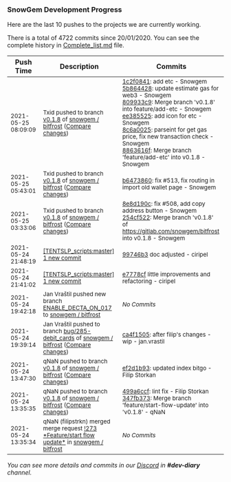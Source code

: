
### SnowGem Development Progress

Here are the last 10 pushes to the projects we are currently working.

There is a total of 4722 commits since 20/01/2020. You can see the complete history in
 [Complete_list.md](Complete_list.md) file.

| Push Time | Description | Commits |
| --- | --- | --- |
| <sub>2021-05-25 08:09:09</sub> | <sub>Txid pushed to branch [v0\.1\.8](https://gitlab.com/snowgem/bitfrost/commits/v0.1.8) of [snowgem / bitfrost](https://gitlab.com/snowgem/bitfrost) ([Compare changes](https://gitlab.com/snowgem/bitfrost/compare/b647386046a75ba91bb467401d708c6fcd036d41...8863616f22a90f32f50bc7fab4bb74c194690a21))</sub> | <sub>[1c2f0841](https://gitlab.com/snowgem/bitfrost/-/commit/1c2f0841231269811d39d1e53d4ebb087295361d): add etc - Snowgem<br>[5b864428](https://gitlab.com/snowgem/bitfrost/-/commit/5b86442831d8c69fa5b834d25ea91aaa52041e16): update estimate gas for web3 - Snowgem<br>[809933c9](https://gitlab.com/snowgem/bitfrost/-/commit/809933c97c91dafdd9b1c09d66fd8b1dd38e11eb): Merge branch 'v0.1.8' into feature/add-etc - Snowgem<br>[ee385525](https://gitlab.com/snowgem/bitfrost/-/commit/ee385525354e45116a6625b85678d8820d72eb1b): add icon for etc - Snowgem<br>[8c6a0025](https://gitlab.com/snowgem/bitfrost/-/commit/8c6a0025153d79d515b46b6c97c2a05aa65a1330): parseint for get gas price, fix new transaction check - Snowgem<br>[8863616f](https://gitlab.com/snowgem/bitfrost/-/commit/8863616f22a90f32f50bc7fab4bb74c194690a21): Merge branch 'feature/add-etc' into v0.1.8 - Snowgem</sub> |
| <sub>2021-05-25 05:43:01</sub> | <sub>Txid pushed to branch [v0\.1\.8](https://gitlab.com/snowgem/bitfrost/commits/v0.1.8) of [snowgem / bitfrost](https://gitlab.com/snowgem/bitfrost) ([Compare changes](https://gitlab.com/snowgem/bitfrost/compare/254cf5225ce7db01cd2590ef35fcaf3b74daab29...b647386046a75ba91bb467401d708c6fcd036d41))</sub> | <sub>[b6473860](https://gitlab.com/snowgem/bitfrost/-/commit/b647386046a75ba91bb467401d708c6fcd036d41): fix #513, fix routing in import old wallet page - Snowgem</sub> |
| <sub>2021-05-25 03:33:06</sub> | <sub>Txid pushed to branch [v0\.1\.8](https://gitlab.com/snowgem/bitfrost/commits/v0.1.8) of [snowgem / bitfrost](https://gitlab.com/snowgem/bitfrost) ([Compare changes](https://gitlab.com/snowgem/bitfrost/compare/ef2d1b932ac7be317ba0f2aede23fce0070c4915...254cf5225ce7db01cd2590ef35fcaf3b74daab29))</sub> | <sub>[8e8d190c](https://gitlab.com/snowgem/bitfrost/-/commit/8e8d190c52bf27a4ef34bf7cf4ee26908353663a): fix #508, add copy address button - Snowgem<br>[254cf522](https://gitlab.com/snowgem/bitfrost/-/commit/254cf5225ce7db01cd2590ef35fcaf3b74daab29): Merge branch 'v0.1.8' of https://gitlab.com/snowgem/bitfrost into v0.1.8 - Snowgem</sub> |
| <sub>2021-05-24 21:48:19</sub> | <sub>[[TENTSLP_scripts:master] 1 new commit](https://github.com/ciripel/TENTSLP_scripts/commit/99746b37a38e3501cd63ab8a5c5954caa28e1ece)</sub> | <sub>[99746b3](https://github.com/ciripel/TENTSLP_scripts/commit/99746b37a38e3501cd63ab8a5c5954caa28e1ece) doc adjusted - ciripel</sub> |
| <sub>2021-05-24 21:41:02</sub> | <sub>[[TENTSLP_scripts:master] 1 new commit](https://github.com/ciripel/TENTSLP_scripts/commit/e7778cf54c48e275d37422e8921b37628e0ba6d8)</sub> | <sub>[e7778cf](https://github.com/ciripel/TENTSLP_scripts/commit/e7778cf54c48e275d37422e8921b37628e0ba6d8) little improvements and refactoring - ciripel</sub> |
| <sub>2021-05-24 19:42:18</sub> | <sub>Jan Vraštil pushed new branch [ENABLE\_DECTA\_ON\_017](https://gitlab.com/snowgem/bitfrost/commits/ENABLE_DECTA_ON_017) to [snowgem / bitfrost](https://gitlab.com/snowgem/bitfrost)</sub> | <sub>_No Commits_</sub> |
| <sub>2021-05-24 19:39:14</sub> | <sub>Jan Vraštil pushed to branch [bug/285\-debit\_cards](https://gitlab.com/snowgem/bitfrost/commits/bug/285-debit_cards) of [snowgem / bitfrost](https://gitlab.com/snowgem/bitfrost) ([Compare changes](https://gitlab.com/snowgem/bitfrost/compare/f3aac74d3ba487cf000e4462dc331dd6db26c9d8...ca4f150558105ae78229fdd6ed254af4b95859df))</sub> | <sub>[ca4f1505](https://gitlab.com/snowgem/bitfrost/-/commit/ca4f150558105ae78229fdd6ed254af4b95859df): after filip's changes - wip - jan.vrastil</sub> |
| <sub>2021-05-24 13:47:30</sub> | <sub>qNaN pushed to branch [v0\.1\.8](https://gitlab.com/snowgem/bitfrost/commits/v0.1.8) of [snowgem / bitfrost](https://gitlab.com/snowgem/bitfrost) ([Compare changes](https://gitlab.com/snowgem/bitfrost/compare/347fb37347433549a7ffb9586aee9c10c2835cc8...ef2d1b932ac7be317ba0f2aede23fce0070c4915))</sub> | <sub>[ef2d1b93](https://gitlab.com/snowgem/bitfrost/-/commit/ef2d1b932ac7be317ba0f2aede23fce0070c4915): updated index bitgo - Filip Storkan</sub> |
| <sub>2021-05-24 13:35:35</sub> | <sub>qNaN pushed to branch [v0\.1\.8](https://gitlab.com/snowgem/bitfrost/commits/v0.1.8) of [snowgem / bitfrost](https://gitlab.com/snowgem/bitfrost) ([Compare changes](https://gitlab.com/snowgem/bitfrost/compare/de83f7bfb6b51c5c56b09d2f1a2e4435a87dce7d...347fb37347433549a7ffb9586aee9c10c2835cc8))</sub> | <sub>[499a6ccf](https://gitlab.com/snowgem/bitfrost/-/commit/499a6ccf168813d42e0cf60fe9d5c14dae64427e): lint fix - Filip Storkan<br>[347fb373](https://gitlab.com/snowgem/bitfrost/-/commit/347fb37347433549a7ffb9586aee9c10c2835cc8): Merge branch 'feature/start-flow-update' into 'v0.1.8' - qNaN</sub> |
| <sub>2021-05-24 13:35:34</sub> | <sub>qNaN (filipstrkn) merged merge request [\!273 \*Feature/start flow update\*](https://gitlab.com/snowgem/bitfrost/-/merge_requests/273) in [snowgem / bitfrost](https://gitlab.com/snowgem/bitfrost)</sub> | <sub>_No Commits_</sub> |

_You can see more details and commits in our [Discord](https://discord.gg/zumGnbg) in **#dev-diary** channel._
